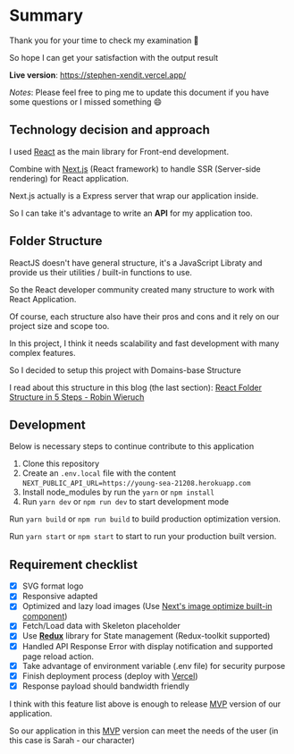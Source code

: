 # Summary

Thank you for your time to check my examination 🎉

So hope I can get your satisfaction with the output result

**Live version**: https://stephen-xendit.vercel.app/

_Notes_: Please feel free to ping me to update this document if you have some questions or I missed something 😄

## Technology decision and approach

I used [React](https://reactjs.org) as the main library for Front-end development.

Combine with [Next.js](https://nextjs.org) (React framework) to handle SSR (Server-side rendering) for React application.

Next.js actually is a Express server that wrap our application inside.

So I can take it's advantage to write an **API** for my application too.

## Folder Structure

ReactJS doesn't have general structure, it's a JavaScript Libraty and provide us their utilities / built-in functions to use.

So the React developer community created many structure to work with React Application.

Of course, each structure also have their pros and cons and it rely on our project size and scope too.

In this project, I think it needs scalability and fast development with many complex features.

So I decided to setup this project with Domains-base Structure

I read about this structure in this blog (the last section): [React Folder Structure in 5 Steps - Robin Wieruch](https://www.robinwieruch.de/react-folder-structure)

## Development

Below is necessary steps to continue contribute to this application

1. Clone this repository
2. Create an `.env.local` file with the content `NEXT_PUBLIC_API_URL=https://young-sea-21208.herokuapp.com`
3. Install node_modules by run the `yarn` or `npm install`
4. Run `yarn dev` or `npm run dev` to start development mode

Run `yarn build` or `npm run build` to build production optimization version.

Run `yarn start` or `npm start` to start to run your production built version.

## Requirement checklist

- [x] SVG format logo
- [x] Responsive adapted
- [x] Optimized and lazy load images (Use [Next's image optimize built-in component](https://nextjs.org/docs/basic-features/image-optimization))
- [x] Fetch/Load data with Skeleton placeholder
- [x] Use **[Redux](https://redux-toolkit.js.org/tutorials/basic-tutorial)** library for State management (Redux-toolkit supported)
- [x] Handled API Response Error with display notification and supported page reload action.
- [x] Take advantage of environment variable (.env file) for security purpose
- [x] Finish deployment process (deploy with [Vercel](https://vercel.com/))
- [x] Response payload should bandwidth friendly

I think with this feature list above is enough to release [MVP](https://www.productplan.com/glossary/minimum-viable-product/#:~:text=A%20minimum%20viable%20product%2C%20or,iterate%20and%20improve%20the%20product.) version of our application.

So our application in this [MVP](https://www.productplan.com/glossary/minimum-viable-product/#:~:text=A%20minimum%20viable%20product%2C%20or,iterate%20and%20improve%20the%20product.) version can meet the needs of the user (in this case is Sarah - our character)
